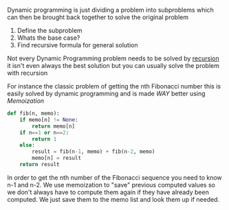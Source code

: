 ---
---

Dynamic programming is just dividing a problem into subproblems which can then be brought back together to solve the original problem

1. Define the subproblem
1. Whats the base case?
1. Find recursive formula for general solution

Not every Dynamic Programming problem needs to be solved by [recursion](Recursion.md) it isn't even always the best solution but you can usually solve the problem with recursion

For instance the classic problem of getting the nth Fibonacci number this is easily solved by dynamic programming and is made *WAY* better using *Memoization*

````Python
def fib(n, memo):
	if memo[n] != None:
		return memo[n]
	if n==1 or n==2:
		return 1
	else:
		result = fib(n-1, memo) + fib(n-2, memo)
		memo[n] = result
	return result
````

In order to get the nth number of the Fibonacci sequence you need to know n-1 and n-2. We use memoization to "save" previous computed values so we don't always have to compute them again if they have already been computed. We just save them to the memo list and look them up if needed. 
